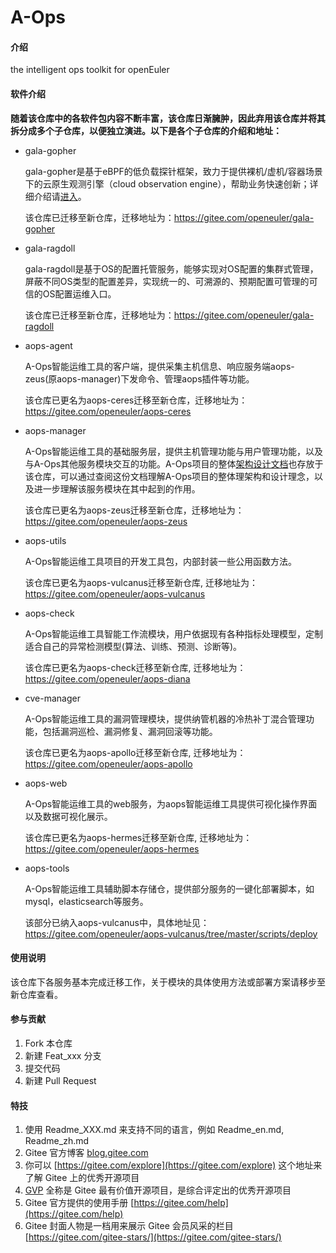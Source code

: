 # A-Ops

#### 介绍
the intelligent  ops toolkit for openEuler

#### 软件介绍

**随着该仓库中的各软件包内容不断丰富，该仓库日渐臃肿，因此弃用该仓库并将其拆分成多个子仓库，以便独立演进。以下是各个子仓库的介绍和地址：**

- gala-gopher

  gala-gopher是基于eBPF的低负载探针框架，致力于提供裸机/虚机/容器场景下的云原生观测引擎（cloud observation engine），帮助业务快速创新；详细介绍请[进入](https://gitee.com/openeuler/gala-gopher/blob/master/README.md)。

  该仓库已迁移至新仓库，迁移地址为：https://gitee.com/openeuler/gala-gopher

- gala-ragdoll

  gala-ragdoll是基于OS的配置托管服务，能够实现对OS配置的集群式管理，屏蔽不同OS类型的配置差异，实现统一的、可溯源的、预期配置可管理的可信的OS配置运维入口。

  该仓库已迁移至新仓库，迁移地址为：https://gitee.com/openeuler/gala-ragdoll

- aops-agent

  A-Ops智能运维工具的客户端，提供采集主机信息、响应服务端aops-zeus(原aops-manager)下发命令、管理aops插件等功能。

  该仓库已更名为aops-ceres迁移至新仓库，迁移地址为：https://gitee.com/openeuler/aops-ceres

- aops-manager

  A-Ops智能运维工具的基础服务层，提供主机管理功能与用户管理功能，以及与A-Ops其他服务模块交互的功能。A-Ops项目的整体[架构设计文档](https://gitee.com/openeuler/aops-zeus/blob/master/doc/design/aops%E6%9E%B6%E6%9E%84%E8%AE%BE%E8%AE%A1%E6%96%87%E6%A1%A3.md)也存放于该仓库，可以通过查阅这份文档理解A-Ops项目的整体理架构和设计理念，以及进一步理解该服务模块在其中起到的作用。

  该仓库已更名为aops-zeus迁移至新仓库，迁移地址为：https://gitee.com/openeuler/aops-zeus

- aops-utils

  A-Ops智能运维工具项目的开发工具包，内部封装一些公用函数方法。

  该仓库已更名为aops-vulcanus迁移至新仓库, 迁移地址为：https://gitee.com/openeuler/aops-vulcanus

- aops-check

  A-Ops智能运维工具智能工作流模块，用户依据现有各种指标处理模型，定制适合自己的异常检测模型(算法、训练、预测、诊断等)。

  该仓库已更名为aops-check迁移至新仓库, 迁移地址为：https://gitee.com/openeuler/aops-diana

- cve-manager

  A-Ops智能运维工具的漏洞管理模块，提供纳管机器的冷热补丁混合管理功能，包括漏洞巡检、漏洞修复、漏洞回滚等功能。

  该仓库已更名为aops-apollo迁移至新仓库, 迁移地址为：https://gitee.com/openeuler/aops-apollo

- aops-web

  A-Ops智能运维工具的web服务，为aops智能运维工具提供可视化操作界面以及数据可视化展示。

  该仓库已更名为aops-hermes迁移至新仓库, 迁移地址为：https://gitee.com/openeuler/aops-hermes

- aops-tools

  A-Ops智能运维工具辅助脚本存储仓，提供部分服务的一键化部署脚本，如mysql，elasticsearch等服务。

  该部分已纳入aops-vulcanus中，具体地址见：https://gitee.com/openeuler/aops-vulcanus/tree/master/scripts/deploy

#### 使用说明

该仓库下各服务基本完成迁移工作，关于模块的具体使用方法或部署方案请移步至新仓库查看。

#### 参与贡献

1.  Fork 本仓库
2.  新建 Feat_xxx 分支
3.  提交代码
4.  新建 Pull Request


#### 特技

1.  使用 Readme\_XXX.md 来支持不同的语言，例如 Readme\_en.md, Readme\_zh.md
2.  Gitee 官方博客 [blog.gitee.com](https://blog.gitee.com)
3.  你可以 [https://gitee.com/explore](https://gitee.com/explore) 这个地址来了解 Gitee 上的优秀开源项目
4.  [GVP](https://gitee.com/gvp) 全称是 Gitee 最有价值开源项目，是综合评定出的优秀开源项目
5.  Gitee 官方提供的使用手册 [https://gitee.com/help](https://gitee.com/help)
6.  Gitee 封面人物是一档用来展示 Gitee 会员风采的栏目 [https://gitee.com/gitee-stars/](https://gitee.com/gitee-stars/)
